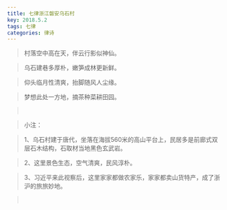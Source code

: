 ```yaml
---
title: 七律浙江磐安乌石村
key: 2018.5.2
tags: 七律
categories: 律诗
---
```


<blockquote class="blockquote-center">村落空中高在天，伴云行影似神仙。
</blockquote>
<blockquote class="blockquote-center">乌石建巷多厚朴，嫩笋成林更新鲜。
</blockquote>
<blockquote class="blockquote-center">仰头临月性清爽，抬脚随风人尘缘。
</blockquote>
<blockquote class="blockquote-center">梦想此处一方地，摘茶种菜耕田园。
</blockquote>
<blockquote class="blockquote-center"></br>
</blockquote>
<blockquote class="blockquote-center">小注：
</blockquote>
<blockquote class="blockquote-center">1、乌石村建于唐代，坐落在海拔560米的高山平台上，民居多是前廊式双层石木结构，石取材当地黑色玄武岩。
</blockquote>
<blockquote class="blockquote-center">2、这里景色生态，空气清爽，民风淳朴。
</blockquote>
<blockquote class="blockquote-center">3、习近平来此视察后，这里家家都做农家乐，家家都卖山货特产，成了浙沪的旅旅妙地。
</blockquote>
<blockquote class="blockquote-center"></br>
</blockquote>
